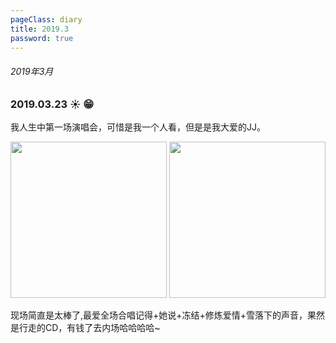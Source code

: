```yaml
---
pageClass: diary
title: 2019.3
password: true
---
```


###### 2019年3月

### 2019.03.23 ☀️ 😁

我人生中第一场演唱会，可惜是我一个人看，但是是我大爱的JJ。

<img src="http://cdn.chenyingshuang.cn/life/diary/2019-03-23-2.jpg" height="250"/>

<img src="http://cdn.chenyingshuang.cn/life/diary/2019-03-23-1.jpg" height="250"/> 

现场简直是太棒了,最爱全场合唱记得+她说+冻结+修炼爱情+雪落下的声音，果然是行走的CD，有钱了去内场哈哈哈哈~
